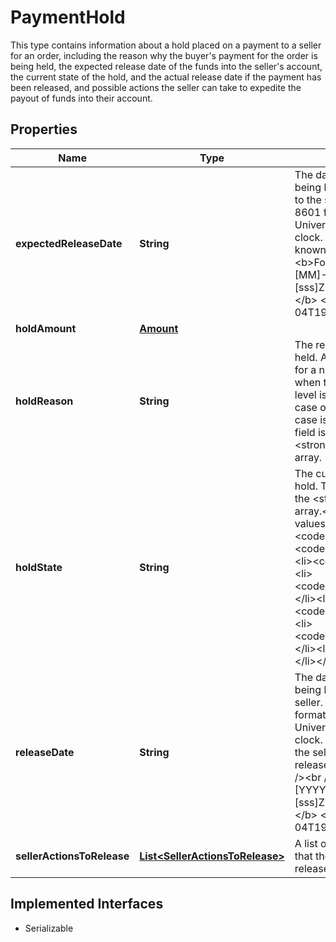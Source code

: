 

# PaymentHold

This type contains information about a hold placed on a payment to a seller for an order, including the reason why the buyer's payment for the order is being held, the expected release date of the funds into the seller's account, the current state of the hold, and the actual release date if the payment has been released, and possible actions the seller can take to expedite the payout of funds into their account.
## Properties

Name | Type | Description | Notes
------------ | ------------- | ------------- | -------------
**expectedReleaseDate** | **String** | The date and time that the payment being held is expected to be released to the seller. This timestamp is in ISO 8601 format, which uses the 24-hour Universal Coordinated Time (UTC) clock. This field will be returned if known by eBay. &lt;br /&gt;&lt;br /&gt;&lt;b&gt;Format:&lt;/b&gt; &lt;code&gt;[YYYY]-[MM]-[DD]T[hh]:[mm]:[ss].[sss]Z&lt;/code&gt; &lt;br /&gt;&lt;b&gt;Example:&lt;/b&gt; &lt;code&gt;2015-08-04T19:09:02.768Z&lt;/code&gt; |  [optional]
**holdAmount** | [**Amount**](Amount.md) |  |  [optional]
**holdReason** | **String** | The reason that the payment is being held. A seller&#39;s payment may be held for a number of reasons, including when the seller is new, the seller&#39;s level is below standard, or if a return case or &#39;Significantly not as described&#39; case is pending against the seller. This field is always returned with the &lt;strong&gt;paymentHolds&lt;/strong&gt; array. |  [optional]
**holdState** | **String** | The current stage or condition of the hold. This field is always returned with the &lt;strong&gt;paymentHolds&lt;/strong&gt; array.&lt;br /&gt;&lt;br /&gt;&lt;b&gt;Applicable values:&lt;/b&gt;&lt;ul&gt;&lt;li&gt;&lt;code&gt;HELD&lt;/code&gt;&lt;/li&gt;&lt;li&gt;&lt;code&gt;HELD_PENDING&lt;/code&gt;&lt;/li&gt;&lt;li&gt;&lt;code&gt;NOT_HELD&lt;/code&gt;&lt;/li&gt;&lt;li&gt;&lt;code&gt;RELEASE_CONFIRMED&lt;/code&gt;&lt;/li&gt;&lt;li&gt;&lt;code&gt;RELEASE_FAILED&lt;/code&gt;&lt;/li&gt;&lt;li&gt;&lt;code&gt;RELEASE_PENDING&lt;/code&gt;&lt;/li&gt;&lt;li&gt;&lt;code&gt;RELEASED&lt;/code&gt;&lt;/li&gt;&lt;/ul&gt; |  [optional]
**releaseDate** | **String** | The date and time that the payment being held was actually released to the seller. This timestamp is in ISO 8601 format, which uses the 24-hour Universal Coordinated Time (UTC) clock. This field is not returned until the seller&#39;s payment is actually released into the seller&#39;s account.&lt;br /&gt;&lt;br /&gt;&lt;b&gt;Format:&lt;/b&gt; &lt;code&gt;[YYYY]-[MM]-[DD]T[hh]:[mm]:[ss].[sss]Z&lt;/code&gt; &lt;br /&gt;&lt;b&gt;Example:&lt;/b&gt; &lt;code&gt;2015-08-04T19:09:02.768Z&lt;/code&gt; |  [optional]
**sellerActionsToRelease** | [**List&lt;SellerActionsToRelease&gt;**](SellerActionsToRelease.md) | A list of one or more possible actions that the seller can take to expedite the release of the payment hold. |  [optional]


## Implemented Interfaces

* Serializable


